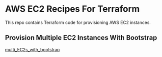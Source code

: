 # AWS EC2 Recipes For Terraform

This repo contains Terraform code for provisioning AWS EC2 instances.

## Provision Multiple EC2 Instances With Bootstrap

<a href="#">multi_EC2s_with_bootstrap<a>
